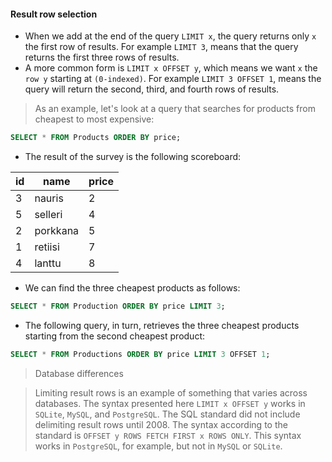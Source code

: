 #### Result row selection
- When we add at the end of the query `LIMIT x`, the query returns only `x` the first row of results. For example `LIMIT 3`, means that the query returns the first three rows of results.
- A more common form is `LIMIT x OFFSET y`, which means we want `x` the `row y` starting at `(0-indexed)`. For example `LIMIT 3 OFFSET 1`, means the query will return the second, third, and fourth rows of results.
> As an example, let's look at a query that searches for products from cheapest to most expensive:
```sql
SELECT * FROM Products ORDER BY price;
```
- The result of the survey is the following scoreboard:

|id|  name     | price
|-- | --------  |-----
|3  | nauris |   2    
|5  | selleri |  4    
|2 |  porkkana | 5    
|1 |  retiisi  | 7    
|4|   lanttu   |8    
- We can find the three cheapest products as follows:
```sql
SELECT * FROM Production ORDER BY price LIMIT 3;
```
- The following query, in turn, retrieves the three cheapest products starting from the second cheapest product:
```SQL
SELECT * FROM Productions ORDER BY price LIMIT 3 OFFSET 1;
```
> Database differences

> Limiting result rows is an example of something that varies across databases. The syntax presented here `LIMIT x OFFSET y` works in `SQLite`, `MySQL`, and `PostgreSQL`.
> The SQL standard did not include delimiting result rows until 2008. The syntax according to the standard is `OFFSET y ROWS FETCH FIRST x ROWS ONLY`. This syntax works in `PostgreSQL`, for example, but not in `MySQL` or `SQLite`.




